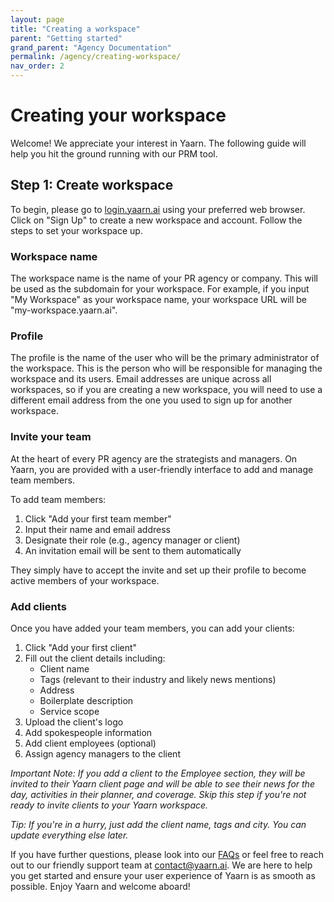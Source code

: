 ```yaml
---
layout: page
title: "Creating a workspace"
parent: "Getting started"
grand_parent: "Agency Documentation"
permalink: /agency/creating-workspace/
nav_order: 2
---
```


# Creating your workspace

Welcome! We appreciate your interest in Yaarn. The following guide will help you hit the ground running with our PRM tool.

## Step 1: Create workspace

To begin, please go to [login.yaarn.ai](https://login.yaarn.ai) using your preferred web browser. Click on "Sign Up" to create a new workspace and account. Follow the steps to set your workspace up.

### Workspace name

The workspace name is the name of your PR agency or company. This will be used as the subdomain for your workspace. For example, if you input "My Workspace" as your workspace name, your workspace URL will be "my-workspace.yaarn.ai".

### Profile

The profile is the name of the user who will be the primary administrator of the workspace. This is the person who will be responsible for managing the workspace and its users. Email addresses are unique across all workspaces, so if you are creating a new workspace, you will need to use a different email address from the one you used to sign up for another workspace.

### Invite your team

At the heart of every PR agency are the strategists and managers. On Yaarn, you are provided with a user-friendly interface to add and manage team members.

To add team members:

1. Click "Add your first team member"
2. Input their name and email address
3. Designate their role (e.g., agency manager or client)
4. An invitation email will be sent to them automatically

They simply have to accept the invite and set up their profile to become active members of your workspace.

### Add clients

Once you have added your team members, you can add your clients:

1. Click "Add your first client"
2. Fill out the client details including:
   - Client name
   - Tags (relevant to their industry and likely news mentions)
   - Address
   - Boilerplate description
   - Service scope
3. Upload the client's logo
4. Add spokespeople information
5. Add client employees (optional)
6. Assign agency managers to the client

_Important Note: If you add a client to the Employee section, they will be invited to their Yaarn client page and will be able to see their news for the day, activities in their planner, and coverage. Skip this step if you're not ready to invite clients to your Yaarn workspace._

_Tip: If you're in a hurry, just add the client name, tags and city. You can update everything else later._

If you have further questions, please look into our [FAQs](https://docs.yaarn.ai/faqs) or feel free to reach out to our friendly support team at [contact@yaarn.ai](mailto:contact@yaarn.ai). We are here to help you get started and ensure your user experience of Yaarn is as smooth as possible. Enjoy Yaarn and welcome aboard!
